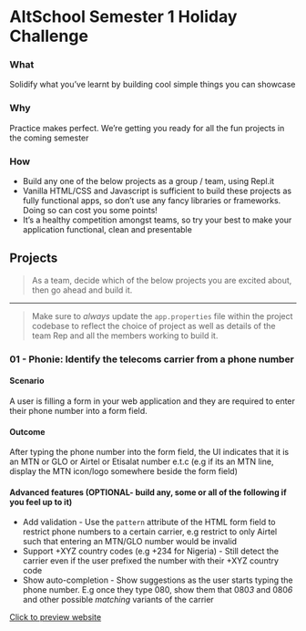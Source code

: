 # AltSchool Semester 1 Holiday Challenge

### What
Solidify what you’ve learnt by building cool simple things you can showcase

### Why
Practice makes perfect. We’re getting you ready for all the fun projects in the coming semester


### How
*   Build any one of the below projects as a group / team, using Repl.it 
*   Vanilla HTML/CSS and Javascript is sufficient to build these projects as fully functional apps, so don’t use any fancy libraries or frameworks. Doing so can cost you some points!
*   It’s a healthy competition amongst teams, so try your best to make your application functional, clean and presentable

## Projects

> As a team, decide which of the below projects you are excited about, then go ahead and build it. 
---
> Make sure to *always* update the `app.properties` file within the project codebase to reflect the choice of project as well as details of the team Rep and all the members working to build it. 


### 01 - Phonie: Identify the telecoms carrier from a phone number

#### Scenario

A user is filling a form in your web application and they are required to enter their phone number into a form field.

#### Outcome

After typing the phone number into the form field, the UI indicates that it is an MTN or GLO or Airtel or Etisalat number e.t.c (e.g if its an MTN line, display the MTN icon/logo somewhere beside the form field)

#### Advanced features (OPTIONAL- build any, some or all of the following if you feel up to it) 

* Add validation - Use the `pattern` attribute of the HTML form field to restrict phone numbers to a certain carrier, e.g restrict to only Airtel such that entering an MTN/GLO number would be invalid
* Support +XYZ country codes (e.g +234 for Nigeria) - Still detect the carrier even if the user prefixed the number with their +XYZ country code
* Show auto-completion - Show suggestions as the user starts typing the phone number. E.g once they type 080, show them that 080*3* and 080*6* and other possible *matching* variants of the carrier


[Click to preview website](https://Alpha-phonie.rufairahim.repl.co)
